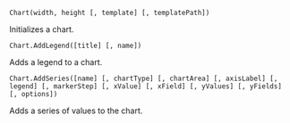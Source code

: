 `Chart(width, height [, template] [, templatePath])`

Initializes a chart.

`Chart.AddLegend([title] [, name])`

Adds a legend to a chart.

`Chart.AddSeries([name] [, chartType] [, chartArea] [, axisLabel] [, legend] [, markerStep] [, xValue] [, xField] [, yValues] [, yFields] [, options])`

Adds a series of values to the chart.
